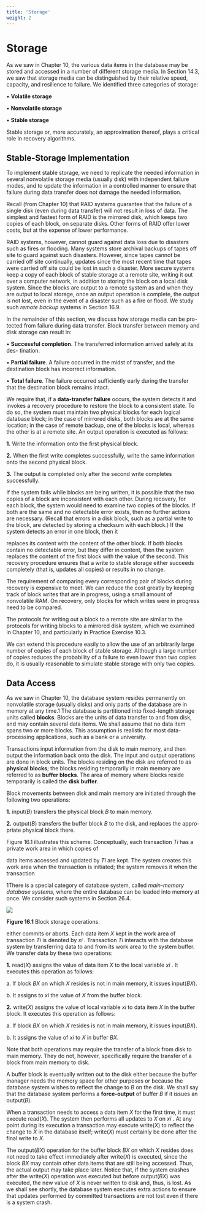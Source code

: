 ```yaml
---
title: 'Storage'
weight: 2
---
```


# Storage

As we saw in Chapter 10, the various data items in the database may be stored and accessed in a number of different storage media. In Section 14.3, we saw that storage media can be distinguished by their relative speed, capacity, and resilience to failure. We identified three categories of storage:

• **Volatile storage**

• **Nonvolatile storage**

• **Stable storage**

Stable storage or, more accurately, an approximation thereof, plays a critical role in recovery algorithms.

##  Stable-Storage Implementation

To implement stable storage, we need to replicate the needed information in several nonvolatile storage media (usually disk) with independent failure modes, and to update the information in a controlled manner to ensure that failure during data transfer does not damage the needed information.  


Recall (from Chapter 10) that RAID systems guarantee that the failure of a single disk (even during data transfer) will not result in loss of data. The simplest and fastest form of RAID is the mirrored disk, which keeps two copies of each block, on separate disks. Other forms of RAID offer lower costs, but at the expense of lower performance.

RAID systems, however, cannot guard against data loss due to disasters such as fires or flooding. Many systems store archival backups of tapes off site to guard against such disasters. However, since tapes cannot be carried off site continually, updates since the most recent time that tapes were carried off site could be lost in such a disaster. More secure systems keep a copy of each block of stable storage at a remote site, writing it out over a computer network, in addition to storing the block on a local disk system. Since the blocks are output to a remote system as and when they are output to local storage, once an output operation is complete, the output is not lost, even in the event of a disaster such as a fire or flood. We study such _remote backup_ systems in Section 16.9.

In the remainder of this section, we discuss how storage media can be pro- tected from failure during data transfer. Block transfer between memory and disk storage can result in:

• **Successful completion**. The transferred information arrived safely at its des- tination.

• **Partial failure**. A failure occurred in the midst of transfer, and the destination block has incorrect information.

• **Total failure**. The failure occurred sufficiently early during the transfer that the destination block remains intact.

We require that, if a **data-transfer failure** occurs, the system detects it and invokes a recovery procedure to restore the block to a consistent state. To do so, the system must maintain two physical blocks for each logical database block; in the case of mirrored disks, both blocks are at the same location; in the case of remote backup, one of the blocks is local, whereas the other is at a remote site. An output operation is executed as follows:

**1\.** Write the information onto the first physical block.

**2\.** When the first write completes successfully, write the same information onto the second physical block.

**3\.** The output is completed only after the second write completes successfully.

If the system fails while blocks are being written, it is possible that the two copies of a block are inconsistent with each other. During recovery, for each block, the system would need to examine two copies of the blocks. If both are the same and no detectable error exists, then no further actions are necessary. (Recall that errors in a disk block, such as a partial write to the block, are detected by storing a checksum with each block.) If the system detects an error in one block, then it  


replaces its content with the content of the other block. If both blocks contain no detectable error, but they differ in content, then the system replaces the content of the first block with the value of the second. This recovery procedure ensures that a write to stable storage either succeeds completely (that is, updates all copies) or results in no change.

The requirement of comparing every corresponding pair of blocks during recovery is expensive to meet. We can reduce the cost greatly by keeping track of block writes that are in progress, using a small amount of nonvolatile RAM. On recovery, only blocks for which writes were in progress need to be compared.

The protocols for writing out a block to a remote site are similar to the protocols for writing blocks to a mirrored disk system, which we examined in Chapter 10, and particularly in Practice Exercise 10.3.

We can extend this procedure easily to allow the use of an arbitrarily large number of copies of each block of stable storage. Although a large number of copies reduces the probability of a failure to even lower than two copies do, it is usually reasonable to simulate stable storage with only two copies.

## Data Access

As we saw in Chapter 10, the database system resides permanently on nonvolatile storage (usually disks) and only parts of the database are in memory at any time.1 The database is partitioned into fixed-length storage units called **blocks**. Blocks are the units of data transfer to and from disk, and may contain several data items. We shall assume that no data item spans two or more blocks. This assumption is realistic for most data-processing applications, such as a bank or a university.

Transactions input information from the disk to main memory, and then output the information back onto the disk. The input and output operations are done in block units. The blocks residing on the disk are referred to as **physical blocks**; the blocks residing temporarily in main memory are referred to as **buffer blocks**. The area of memory where blocks reside temporarily is called the **disk buffer**.

Block movements between disk and main memory are initiated through the following two operations:

**1\.** input(_B_) transfers the physical block _B_ to main memory.

**2\.** output(_B_) transfers the buffer block _B_ to the disk, and replaces the appro- priate physical block there.

Figure 16.1 illustrates this scheme. Conceptually, each transaction _Ti_ has a private work area in which copies of

data items accessed and updated by _Ti_ are kept. The system creates this work area when the transaction is initiated; the system removes it when the transaction

1There is a special category of database system, called _main-memory database systems_, where the entire database can be loaded into memory at once. We consider such systems in Section 26.4.  

![](2.1.png)

**Figure 16.1** Block storage operations.

either commits or aborts. Each data item _X_ kept in the work area of transaction _Ti_ is denoted by _xi_ . Transaction _Ti_ interacts with the database system by transferring data to and from its work area to the system buffer. We transfer data by these two operations:

**1\.** read(_X_) assigns the value of data item _X_ to the local variable _xi_ . It executes this operation as follows:

a. If block _BX_ on which _X_ resides is not in main memory, it issues input(_BX_).

b. It assigns to _xi_ the value of _X_ from the buffer block.

**2\.** write(_X_) assigns the value of local variable _xi_ to data item _X_ in the buffer block. It executes this operation as follows:

a. If block _BX_ on which _X_ resides is not in main memory, it issues input(_BX_).

b. It assigns the value of _xi_ to _X_ in buffer _BX_.

Note that both operations may require the transfer of a block from disk to main memory. They do not, however, specifically require the transfer of a block from main memory to disk.

A buffer block is eventually written out to the disk either because the buffer manager needs the memory space for other purposes or because the database system wishes to reflect the change to _B_ on the disk. We shall say that the database system performs a **force-output** of buffer _B_ if it issues an output(_B_).

When a transaction needs to access a data item _X_ for the first time, it must execute read(_X_). The system then performs all updates to _X_ on _xi_ . At any point during its execution a transaction may execute write(_X_) to reflect the change to _X_ in the database itself; write(_X_) must certainly be done after the final write to _X_.  


The output(_BX_) operation for the buffer block _BX_ on which _X_ resides does not need to take effect immediately after write(_X_) is executed, since the block _BX_ may contain other data items that are still being accessed. Thus, the actual output may take place later. Notice that, if the system crashes after the write(_X_) operation was executed but before output(_BX_) was executed, the new value of _X_ is never written to disk and, thus, is lost. As we shall see shortly, the database system executes extra actions to ensure that updates performed by committed transactions are not lost even if there is a system crash.